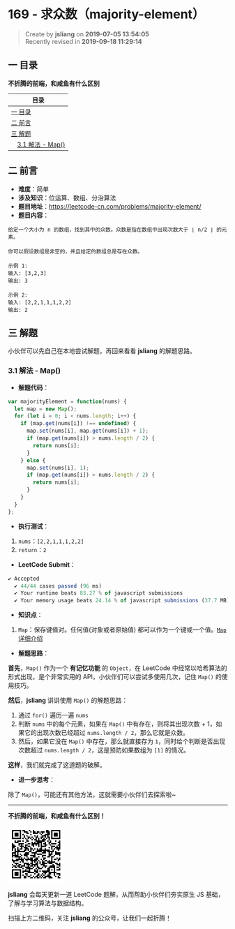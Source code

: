 169 - 求众数（majority-element）
===

> Create by **jsliang** on **2019-07-05 13:54:05**  
> Recently revised in **2019-09-18 11:29:14**

## <a name="chapter-one" id="chapter-one">一 目录</a>

**不折腾的前端，和咸鱼有什么区别**

| 目录 |
| --- | 
| [一 目录](#chapter-one) | 
| [二 前言](#chapter-two) |
| [三 解题](#chapter-three) |
| &emsp;[3.1 解法 - Map()](#chapter-three-one) |

## <a name="chapter-two" id="chapter-two">二 前言</a>



* **难度**：简单
* **涉及知识**：位运算、数组、分治算法
* **题目地址**：https://leetcode-cn.com/problems/majority-element/
* **题目内容**：

```
给定一个大小为 n 的数组，找到其中的众数。众数是指在数组中出现次数大于 ⌊ n/2 ⌋ 的元素。

你可以假设数组是非空的，并且给定的数组总是存在众数。

示例 1:
输入: [3,2,3]
输出: 3

示例 2:
输入: [2,2,1,1,1,2,2]
输出: 2
```

## <a name="chapter-three" id="chapter-three">三 解题</a>



小伙伴可以先自己在本地尝试解题，再回来看看 **jsliang** 的解题思路。

### <a name="chapter-three-one" id="chapter-three-one">3.1 解法 - Map()</a>



* **解题代码**：

```js
var majorityElement = function(nums) {
  let map = new Map();
  for (let i = 0; i < nums.length; i++) {
    if (map.get(nums[i]) !== undefined) {
      map.set(nums[i], map.get(nums[i]) + 1);
      if (map.get(nums[i]) > nums.length / 2) {
        return nums[i];
      }
    } else {
      map.set(nums[i], 1);
      if (map.get(nums[i]) > nums.length / 2) {
        return nums[i];
      }
    }
  }
};
```

* **执行测试**：

1. `nums`：`[2,2,1,1,1,2,2]`
2. `return`：`2`

* **LeetCode Submit**：

```js
✔ Accepted
  ✔ 44/44 cases passed (96 ms)
  ✔ Your runtime beats 83.27 % of javascript submissions
  ✔ Your memory usage beats 24.14 % of javascript submissions (37.7 MB)
```

* **知识点**：

1. `Map`：保存键值对。任何值(对象或者原始值) 都可以作为一个键或一个值。[`Map` 详细介绍](https://github.com/LiangJunrong/document-library/blob/master/JavaScript-library/JavaScript/%E5%86%85%E7%BD%AE%E5%AF%B9%E8%B1%A1/Map/README.md)

* **解题思路**：

**首先**，`Map()` 作为一个 **有记忆功能** 的 `Object`，在 LeetCode 中经常以哈希算法的形式出现，是个非常实用的 API，小伙伴们可以尝试多使用几次，记住 `Map()` 的使用技巧。

**然后**，**jsliang** 讲讲使用 `Map()` 的解题思路：

1. 通过 `for()` 遍历一遍 `nums`
2. 判断 `nums` 中的每个元素，如果在 `Map()` 中有存在，则将其出现次数 + 1，如果它的出现次数已经超过 `nums.length / 2`，那么它就是众数。
3. 然后，如果它没在 `Map()` 中存在，那么就直接存为 `1`，同时给个判断是否出现次数超过 `nums.length / 2`，这是预防如果数组为 `[1]` 的情况。

**这样**，我们就完成了这道题的破解。

* **进一步思考**：

除了 `Map()`，可能还有其他方法，这就需要小伙伴们去探索啦~

---

**不折腾的前端，和咸鱼有什么区别！**

![图](../../../public-repertory/img/z-small-wechat-public-address.jpg)

**jsliang** 会每天更新一道 LeetCode 题解，从而帮助小伙伴们夯实原生 JS 基础，了解与学习算法与数据结构。

扫描上方二维码，关注 **jsliang** 的公众号，让我们一起折腾！

